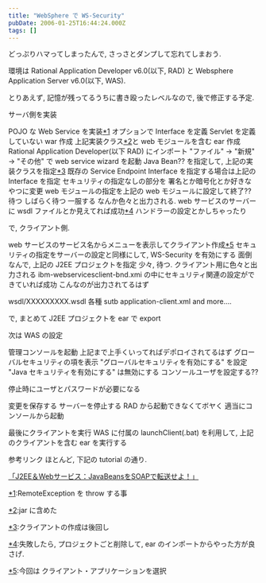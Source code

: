 ```yaml
---
title: "WebSphere で WS-Security"
pubDate: 2006-01-25T16:44:24.000Z
tags: []
---
```


どっぷりハマってしまったんで, さっさとダンプして忘れてしまおう.

環境は Rational Application Developer v6.0(以下, RAD) と Websphere Application Server v6.0(以下, WAS).

とりあえず, 記憶が残ってるうちに書き殴ったレベルなので, 後で修正する予定.

サーバ側を実装

POJO な Web Service を実装[*1](#f-6bd7fbb2)
オプションで Interface を定義
Servlet を定義していない war 作成
上記実装クラス[*2](#f-4277ff67)と web モジュールを含む ear 作成
Rational Application Developer(以下 RAD) にインポート
"ファイル" -> "新規" -> "その他" で web service wizard を起動
Java Bean?? を指定して, 上記の実装クラスを指定[*3](#f-0344c466)
既存の Service Endpoint Interface を指定する場合は上記の Interface を指定
セキュリティの指定なしの部分を 署名とか暗号化とか好きなやつに変更
web モジュールの指定を上記の web モジュールに設定して終了??
待つ
しばらく待つ
一服する
なんか色々と出力される. web サービスのサーバーに wsdl ファイルとか見えてれば成功[*4](#f-92016827)
ハンドラーの設定とかしちゃったり

で, クライアント側.

web サービスのサービス名からメニューを表示してクライアント作成[*5](#f-336f3738)
セキュリティの指定をサーバーの設定と同様にして, WS-Security を有効にする
面倒なんで, 上記の J2EE プロジェクトを指定
少々, 待つ.
クライアント用に色々と出力される
ibm-webservicesclient-bnd.xmi の中にセキュリティ関連の設定ができていれば成功
こんなのが出力されてるはず

wsdl/XXXXXXXXX.wsdl
各種 sutb
application-client.xml
and more....

で, まとめて J2EE プロジェクトを ear で export

次は WAS の設定

管理コンソールを起動
上記まで上手くいってればデポロイされてるはず
グローバルセキュリティの項を表示
"グローバルセキュリティを有効にする" を設定
"Java セキュリティを有効にする" は無効にする
コンソールユーザを設定する??

停止時にユーザとパスワードが必要になる

変更を保存する
サーバーを停止する
RAD から起動できなくてボヤく
適当にコンソールから起動

最後にクライアントを実行
WAS に付属の launchClient(.bat) を利用して, 上記のクライアントを含む ear を実行する

参考リンク
ほとんど, 下記の tutorial の通り.

[「J2EE＆Webサービス：JavaBeansをSOAPで転送せよ！」](http://www-06.ibm.com/jp/software/websphere/developer/wv5/ise/1.html)

[*1](#fn-6bd7fbb2):RemoteException を throw する事

[*2](#fn-4277ff67):jar に含めた

[*3](#fn-0344c466):クライアントの作成は後回し

[*4](#fn-92016827):失敗したら, プロジェクトごと削除して, ear のインポートからやった方が良さげ.

[*5](#fn-336f3738):今回は クライアント・アプリケーションを選択